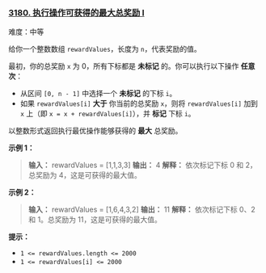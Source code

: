 ### [3180\. 执行操作可获得的最大总奖励 I](https://leetcode.cn/problems/maximum-total-reward-using-operations-i/)

难度：中等

给你一个整数数组 `rewardValues`，长度为 `n`，代表奖励的值。

最初，你的总奖励 `x` 为 0，所有下标都是 **未标记** 的。你可以执行以下操作 **任意次**：

- 从区间 `[0, n - 1]` 中选择一个 **未标记** 的下标 `i`。
- 如果 `rewardValues[i]` **大于** 你当前的总奖励 `x`，则将 `rewardValues[i]` 加到 `x` 上（即 `x = x + rewardValues[i]`），并 **标记** 下标 `i`。

以整数形式返回执行最优操作能够获得的 **最大** 总奖励。

**示例 1：**

> **输入：** rewardValues = [1,1,3,3]
> **输出：** 4
> **解释：**
> 依次标记下标 0 和 2，总奖励为 4，这是可获得的最大值。

**示例 2：**

> **输入：** rewardValues = [1,6,4,3,2]
> **输出：** 11
> **解释：**
> 依次标记下标 0、2 和 1。总奖励为 11，这是可获得的最大值。

**提示：**

- <code>1 <= rewardValues.length <= 2000</code>
- <code>1 <= rewardValues[i] <= 2000</code>

